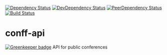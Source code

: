 [![Dependency Status](https://david-dm.org/conff/conff-api.svg)](https://david-dm.org/conff/conff-api)
[![DevDependency Status](https://david-dm.org/conff/conff-api/dev-status.svg)](https://david-dm.org/conff/conff-api#info=devDependencies)
[![PeerDependency Status](https://david-dm.org/conff/conff-api/peer-status.svg)](https://david-dm.org/conff/conff-api#info=peerDependencies)
[![Build Status](https://travis-ci.org/conff/conff-api.svg?branch=master)](https://travis-ci.org/conff/conff-api)

# conff-api

[![Greenkeeper badge](https://badges.greenkeeper.io/conff/conff-api.svg)](https://greenkeeper.io/)
API for public conferences
